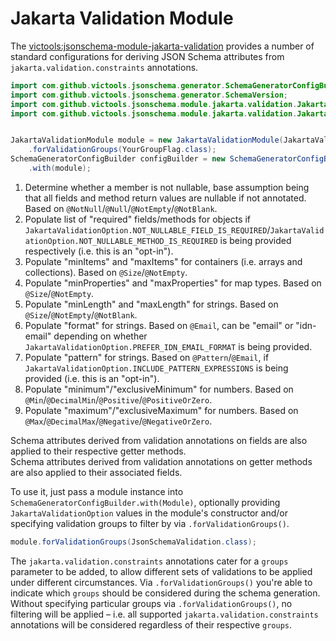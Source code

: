 
# Jakarta Validation Module
The [victools:jsonschema-module-jakarta-validation](https://github.com/victools/jsonschema-generator/tree/master/jsonschema-module-jakarta-validation) provides a number of standard configurations for deriving JSON Schema attributes from `jakarta.validation.constraints` annotations.

```java
import com.github.victools.jsonschema.generator.SchemaGeneratorConfigBuilder;
import com.github.victools.jsonschema.generator.SchemaVersion;
import com.github.victools.jsonschema.module.jakarta.validation.JakartaValidationModule;
import com.github.victools.jsonschema.module.jakarta.validation.JakartaValidationOption;


JakartaValidationModule module = new JakartaValidationModule(JakartaValidationOption.PREFER_IDN_EMAIL_FORMAT)
    .forValidationGroups(YourGroupFlag.class);
SchemaGeneratorConfigBuilder configBuilder = new SchemaGeneratorConfigBuilder(SchemaVersion.DRAFT_2019_09)
    .with(module);
```

1. Determine whether a member is not nullable, base assumption being that all fields and method return values are nullable if not annotated. Based on `@NotNull`/`@Null`/`@NotEmpty`/`@NotBlank`.
2. Populate list of "required" fields/methods for objects if `JakartaValidationOption.NOT_NULLABLE_FIELD_IS_REQUIRED`/`JakartaValidationOption.NOT_NULLABLE_METHOD_IS_REQUIRED` is being provided respectively (i.e. this is an "opt-in").
3. Populate "minItems" and "maxItems" for containers (i.e. arrays and collections). Based on `@Size`/`@NotEmpty`.
4. Populate "minProperties" and "maxProperties" for map types. Based on `@Size`/`@NotEmpty`.
5. Populate "minLength" and "maxLength" for strings. Based on `@Size`/`@NotEmpty`/`@NotBlank`.
6. Populate "format" for strings. Based on `@Email`, can be "email" or "idn-email" depending on whether `JakartaValidationOption.PREFER_IDN_EMAIL_FORMAT` is being provided.
7. Populate "pattern" for strings. Based on `@Pattern`/`@Email`, if `JakartaValidationOption.INCLUDE_PATTERN_EXPRESSIONS` is being provided (i.e. this is an "opt-in").
8. Populate "minimum"/"exclusiveMinimum" for numbers. Based on `@Min`/`@DecimalMin`/`@Positive`/`@PositiveOrZero`.
9. Populate "maximum"/"exclusiveMaximum" for numbers. Based on `@Max`/`@DecimalMax`/`@Negative`/`@NegativeOrZero`.

Schema attributes derived from validation annotations on fields are also applied to their respective getter methods.  
Schema attributes derived from validation annotations on getter methods are also applied to their associated fields.

To use it, just pass a module instance into `SchemaGeneratorConfigBuilder.with(Module)`, optionally providing `JakartaValidationOption` values in the module's constructor and/or specifying validation groups to filter by via `.forValidationGroups()`.

```java
module.forValidationGroups(JsonSchemaValidation.class);
```

The `jakarta.validation.constraints` annotations cater for a `groups` parameter to be added, to allow different sets of validations to be applied under different circumstances.
Via `.forValidationGroups()` you're able to indicate which `groups` should be considered during the schema generation.
Without specifying particular groups via `.forValidationGroups()`, no filtering will be applied – i.e. all supported `jakarta.validation.constraints` annotations will be considered regardless of their respective `groups`.
